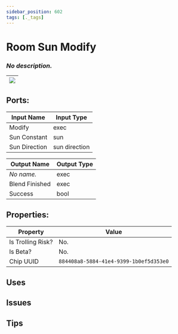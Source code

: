 ```yaml
---
sidebar_position: 602
tags: [._tags]
---
```


# Room Sun Modify


### *No description.*

| ![](https://images-ext-2.discordapp.net/external/MPmIaQzlEPmgGWlgi-WxBBXt0Bjv_zWPkg1y1f_sy3s/https/www.recroomcircuits.com/image/circuit/absolute-value?width=206&height=108) |
|-----|

## Ports:

| Input Name | Input Type |
|-----------|-----------|
| Modify | exec |
| Sun Constant | sun |
| Sun Direction | sun direction |

| Output Name | Output Type |
|-----------|-----------|
| *No name.* | exec |
| Blend Finished | exec |
| Success | bool |

## Properties:

| Property  | Value |
|-------------------|-----------|
| Is Trolling Risk? | No. |
| Is Beta? | No. |
| Chip UUID | `884408a8-5884-41e4-9399-1b0ef5d353e0` |

## Uses

## Issues

## Tips